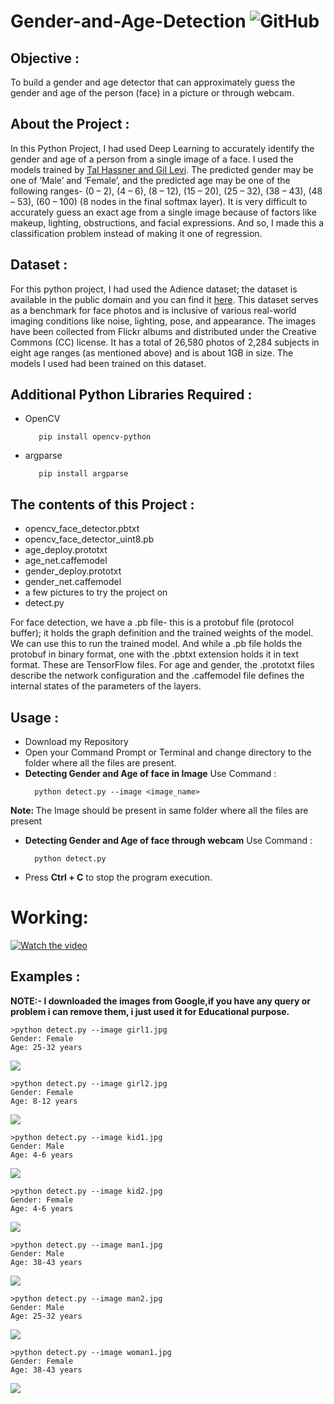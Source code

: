 # Gender-and-Age-Detection   <img alt="GitHub" src="https://img.shields.io/github/license/smahesh29/Gender-and-Age-Detection">


<h2>Objective :</h2>
<p>To build a gender and age detector that can approximately guess the gender and age of the person (face) in a picture or through webcam.</p>

<h2>About the Project :</h2>
<p>In this Python Project, I had used Deep Learning to accurately identify the gender and age of a person from a single image of a face. I used the models trained by <a href="https://talhassner.github.io/home/projects/Adience/Adience-data.html">Tal Hassner and Gil Levi</a>. The predicted gender may be one of ‘Male’ and ‘Female’, and the predicted age may be one of the following ranges- (0 – 2), (4 – 6), (8 – 12), (15 – 20), (25 – 32), (38 – 43), (48 – 53), (60 – 100) (8 nodes in the final softmax layer). It is very difficult to accurately guess an exact age from a single image because of factors like makeup, lighting, obstructions, and facial expressions. And so, I made this a classification problem instead of making it one of regression.</p>

<h2>Dataset :</h2>
<p>For this python project, I had used the Adience dataset; the dataset is available in the public domain and you can find it <a href="https://www.kaggle.com/ttungl/adience-benchmark-gender-and-age-classification">here</a>. This dataset serves as a benchmark for face photos and is inclusive of various real-world imaging conditions like noise, lighting, pose, and appearance. The images have been collected from Flickr albums and distributed under the Creative Commons (CC) license. It has a total of 26,580 photos of 2,284 subjects in eight age ranges (as mentioned above) and is about 1GB in size. The models I used had been trained on this dataset.</p>

<h2>Additional Python Libraries Required :</h2>
<ul>
  <li>OpenCV</li>
  
       pip install opencv-python
</ul>
<ul>
 <li>argparse</li>
  
       pip install argparse
</ul>

<h2>The contents of this Project :</h2>
<ul>
  <li>opencv_face_detector.pbtxt</li>
  <li>opencv_face_detector_uint8.pb</li>
  <li>age_deploy.prototxt</li>
  <li>age_net.caffemodel</li>
  <li>gender_deploy.prototxt</li>
  <li>gender_net.caffemodel</li>
  <li>a few pictures to try the project on</li>
  <li>detect.py</li>
 </ul>
 <p>For face detection, we have a .pb file- this is a protobuf file (protocol buffer); it holds the graph definition and the trained weights of the model. We can use this to run the trained model. And while a .pb file holds the protobuf in binary format, one with the .pbtxt extension holds it in text format. These are TensorFlow files. For age and gender, the .prototxt files describe the network configuration and the .caffemodel file defines the internal states of the parameters of the layers.</p>
 
 <h2>Usage :</h2>
 <ul>
  <li>Download my Repository</li>
  <li>Open your Command Prompt or Terminal and change directory to the folder where all the files are present.</li>
  <li><b>Detecting Gender and Age of face in Image</b> Use Command :</li>
  
      python detect.py --image <image_name>
</ul>
  <p><b>Note: </b>The Image should be present in same folder where all the files are present</p> 
<ul>
  <li><b>Detecting Gender and Age of face through webcam</b> Use Command :</li>
  
      python detect.py
</ul>
<ul>
  <li>Press <b>Ctrl + C</b> to stop the program execution.</li>
</ul>

# Working:
[![Watch the video](https://img.youtube.com/vi/ReeccRD21EU/0.jpg)](https://youtu.be/ReeccRD21EU)

<h2>Examples :</h2>
<p><b>NOTE:- I downloaded the images from Google,if you have any query or problem i can remove them, i just used it for Educational purpose.</b></p>

    >python detect.py --image girl1.jpg
    Gender: Female
    Age: 25-32 years
    
<img src="Detecting age and gender girl1.png">

    >python detect.py --image girl2.jpg
    Gender: Female
    Age: 8-12 years
    
<img src="Detecting age and gender girl2.png">

    >python detect.py --image kid1.jpg
    Gender: Male
    Age: 4-6 years    
    
<img src="Detecting age and gender kid1.png">

    >python detect.py --image kid2.jpg
    Gender: Female
    Age: 4-6 years  
    
<img src="Detecting age and gender kid2.png">

    >python detect.py --image man1.jpg
    Gender: Male
    Age: 38-43 years
    
<img src="Detecting age and gender man1.png">

    >python detect.py --image man2.jpg
    Gender: Male
    Age: 25-32 years
    
<img src="Detecting age and gender man2.png">

    >python detect.py --image woman1.jpg
    Gender: Female
    Age: 38-43 years
    
<img src="Detecting age and gender woman1.png">
              

